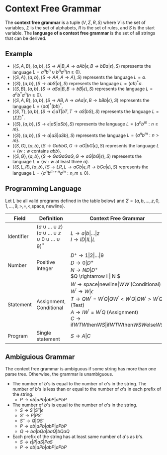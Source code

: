 # Context Free Grammar

The **context free grammar** is a tuple $(V, \Sigma, R, S)$ where $V$ is the set of variables, $\Sigma$ is the set of alphabets, $R$ is the set of rules, and $S$ is the start variable. The **language of a context free grammar** is the set of all strings that can be derived.

## Example

- $(\{ S, A, B \}, \{ a, b \}, \{ S \rightarrow A | B, A \rightarrow aAb | \epsilon, B \rightarrow bBa | \epsilon \}, S)$ represents the language $L = a^n b^n \cup b^n a^n (n \geq 0)$.
- $(\{ S, A \}, \{ a, b \}, \{ S \rightarrow AA, A \rightarrow A \}, S)$ represents the language $L = \emptyset$.
- $(\{ S \}, \{ a, b \}, \{ S \rightarrow abS | a \}, S)$ represents the language $L = (ab)^* a$.
- $(\{ S, B \}, \{ a, b \}, \{ S \rightarrow aSa | B, B \rightarrow bB | \epsilon \}, S)$ represents the language $L = a^n b^* a^n (n \geq 0)$.
- $(\{ S, A, B \}, \{ a, b \}, \{ S \rightarrow AB, A \rightarrow aAa |\epsilon, B \rightarrow bBb | \epsilon \}, S)$ represents the language $L = (aa)^{*} (bb)^{*}$.
- $(\{ S, T \}, \{ a, b \}, \{ S \rightarrow \epsilon | aT | bT, T \rightarrow aS | bS \}, S)$ represents the language $L = (\Sigma \Sigma)^{*}$.
- $(\{ S \}, \{ a, b \}, \{ S \rightarrow \epsilon | aS | aSb \}, S)$ represents the language $L = \{ a^n b^m: n \geq m \}$.
- $(\{ S \}, \{ a, b \}, \{ S \rightarrow a | aS | aSb \}, S)$ represents the language $L = \{ a^n b^m: n > m \}$.
- $(\{ S, G \}, \{ a, b \}, \{ S \rightarrow GabbG, G \rightarrow aG | bG | \epsilon \}, S)$ represents the language $L = \{ w: w \text{ contains } abb \}$.
- $(\{ S, G \}, \{ a, b \}, \{ S \rightarrow GaGaGaG, G \rightarrow aG | bG | \epsilon \}, S)$ represents the language $L = \{ w: w \text{ at least three } a \}$.
- $(\{ S, L, R \}, \{ a, b \}, \{ S \rightarrow LR, L \rightarrow aGb | \epsilon, R \rightarrow bGa|\epsilon \}, S)$ represents the language $L = \{ a^n b^{m + n} a^m: n, m \geq 0 \}$.

## Programming Language

Let $L$ be all valid programs defined in the table below} and $\Sigma = \{ a, b, \dots, z, 0, 1, \dots, 9, >, =, <, \text{space}, \text{newline} \}$.

|Field|Definition|Context Free Grammar|
|-|-|-|
|Identifier|$(a \cup \dots \cup z)(a\cup \dots \cup z \cup 0 \cup \dots \cup 9)^*$ |$L \rightarrow a\|b\|\dots\|z$ <br /> $I \rightarrow ID\|IL\|L$|
|Number|Positive Integer|$D^+ \rightarrow 1\|2\|\dots\|9$ <br /> $D \rightarrow 0\|D^+$ <br /> $N \rightarrow ND \| D^+$ <br /> $Q \rightarrow I \| N $|
|Statement|Assignment, Conditional| $W \rightarrow \text{space} \| \text{newline} \| WW$ (Conditional) <br /> $W^{'} \rightarrow W \| \epsilon$ <br /> $T \rightarrow QW^{'} = W^{'}Q \| QW^{'} < W^{'}Q \| QW^{'} > W^{'}Q$ (Test) <br /> $A \rightarrow IW^{'} = W^{'}Q$ (Assignment) <br /> $C \rightarrow \text{if}WTW\text{then}WS \| \text{if}WTW\text{then}WSW\text{else}WS$ |
|Program|Single statement|$S \rightarrow A\|C$|

## Ambiguious Grammar

The context free grammar is ambiguous if some string has more than one parse tree. Otherwise, the grammar is unambiguous.

- The number of $b$'s is equal to the number of $a$'s in the string. The number of $b$'s is less than or equal to the number of $a$'s in each prefix of the string.
  - $P \rightarrow ab | aPb | abP | aPbP$
- The number of $b$'s is equal to the number of $a$'s in the string.
  - $S \rightarrow S' | S'' | \epsilon$
  - $S' \rightarrow P | PS''$
  - $S'' \rightarrow Q | QS'$
  - $P \rightarrow ab | aPb | abP | aPbP$
  - $Q \rightarrow ba | bQa | baQ | bQaQ$
- Each prefix of the string has at least same number of $a$'s as $b$'s.
  - $S \rightarrow \epsilon | P | aS | PaS$
  - $P \rightarrow ab | aPb | abP | aPbP$
